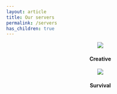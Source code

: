 ```yaml
---
layout: article
title: Our servers
permalink: /servers
has_children: true
---
```


<center>
<div class="grid-container">
  <div class="grid grid--py-3">
    <div class="cell cell--6">
      <div class="card">
        <div class="card__image">
          <img class="image" src="https://static.wikia.nocookie.net/minecraft_gamepedia/images/9/93/Grass_Block_JE7_BE6.png/revision/latest?cb=20200830143209"/>
        </div>
        <div class="card__content">
        <div class="card__header">
          <h4>Creative</h4>
        </div>
        </div>
      </div>
    </div>
    <div class="cell cell--6">
      <div class="card">
        <div class="card__image">
          <img class="image" src="https://static.wikia.nocookie.net/minecraft_gamepedia/images/0/07/Crafting_Table_JE4.png/revision/latest?cb=20191229083528"/>
        </div>
        <div class="card__content">
        <div class="card__header">
          <h4>Survival</h4>
        </div>
        </div>
      </div>
    </div>
